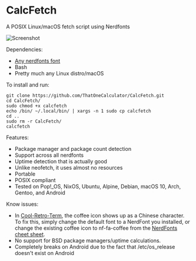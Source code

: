 # CalcFetch
 A POSIX Linux/macOS fetch script using Nerdfonts

![Screenshot](https://i.imgur.com/tlZt1X8.png)

Dependencies:

- [Any nerdfonts font](https://www.nerdfonts.com/font-downloads)
- Bash
- Pretty much any Linux distro/macOS

To install and run:

```shusr/bin/env bash
git clone https://github.com/ThatOneCalculator/CalcFetch.git
cd CalcFetch/
sudo chmod +x calcfetch
echo /bin/ ~/.local/bin/ | xargs -n 1 sudo cp calcfetch
cd ..
sudo rm -r CalcFetch/
calcfetch
```

Features:
- Package manager and package count detection
- Support across all nerdfonts
- Uptime detection that is actually good
- Unlike neofetch, it uses almost no resources
- Portable
- POSIX compliant
- Tested on Pop!_OS, NixOS, Ubuntu, Alpine, Debian, macOS 10, Arch, Gentoo, and Android

Know issues:

- In [Cool-Retro-Term](https://github.com/Swordfish90/cool-retro-term), the coffee icon shows up as a Chinese character. To fix this, simply change the default font to a NerdFont you installed, or change the existing coffee icon to nf-fa-coffee from the [NerdFonts cheet sheet](https://www.nerdfonts.com/cheat-sheet).
- No support for BSD package managers/uptime calculations.
- Completely breaks on Android due to the fact that /etc/os_release doesn't exist on Android
